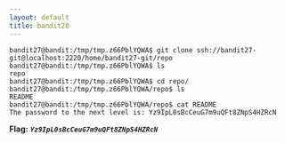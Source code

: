 ```yaml
---
layout: default
title: bandit28
---
```





```
bandit27@bandit:/tmp/tmp.z66PblYQWA$ git clone ssh://bandit27-git@localhost:2220/home/bandit27-git/repo
bandit27@bandit:/tmp/tmp.z66PblYQWA$ ls
repo
bandit27@bandit:/tmp/tmp.z66PblYQWA$ cd repo/
bandit27@bandit:/tmp/tmp.z66PblYQWA/repo$ ls
README
bandit27@bandit:/tmp/tmp.z66PblYQWA/repo$ cat README
The password to the next level is: Yz9IpL0sBcCeuG7m9uQFt8ZNpS4HZRcN
```


**Flag:** ***`Yz9IpL0sBcCeuG7m9uQFt8ZNpS4HZRcN`*** 

